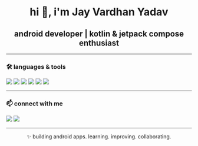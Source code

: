 <h1 align="center">hi 👋, i'm Jay Vardhan Yadav</h1>
<h2 align="center">android developer | kotlin & jetpack compose enthusiast</h2>

---

### 🛠️ languages & tools

<p align="left">
  <img src="https://img.shields.io/badge/Kotlin-7F52FF?style=for-the-badge&logo=kotlin&logoColor=white"/>
  <img src="https://img.shields.io/badge/Jetpack%20Compose-4285F4?style=for-the-badge&logo=android&logoColor=white"/>
  <img src="https://img.shields.io/badge/Android-3DDC84?style=for-the-badge&logo=android&logoColor=white"/>
  <img src="https://img.shields.io/badge/Room-6DB33F?style=for-the-badge&logo=sqlite&logoColor=white"/>
  <img src="https://img.shields.io/badge/Git-F05032?style=for-the-badge&logo=git&logoColor=white"/>
  <img src="https://img.shields.io/badge/GitHub-181717?style=for-the-badge&logo=github&logoColor=white"/>
</p>

---

### 📫 connect with me

<p align="left">
  <a href="mailto:coderjay7.email@example.com"><img src="https://img.shields.io/badge/email-d14836?style=for-the-badge&logo=gmail&logoColor=white" /></a>
  <a href=""><img src="https://img.shields.io/badge/linkedin-0077b5?style=for-the-badge&logo=linkedin&logoColor=white" /></a>
</p>

---

<p align="center">✨ building android apps. learning. improving. collaborating.</p>

